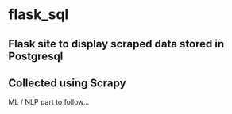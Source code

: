 # flask_sql

Flask site to display scraped data stored in Postgresql
------
Collected using Scrapy
------
ML / NLP part to follow...
